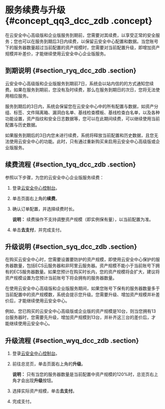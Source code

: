 # 服务续费与升级 {#concept_qq3_dcc_zdb .concept}

在云安全中心高级版和企业版服务到期前，您需要对其续费，以享受正常的安全服务；您也可以在服务到期后3日内续费，以保留云安全中心配置和数据。当您账号下的服务器数量超过当前配置的资产规模时，您需要对当前配置升级，即增加资产规模并补差价，才能继续使用云安全中心企业版服务。

## 到期说明 {#section_ryq_dcc_zdb .section}

云安全中心高级版和企业版服务到期前7日，系统会以站内信的的方式通知您续费。如果在服务到期前，您没有及时续费，那么在服务到期日的次日，您将无法使用相应服务。

服务到期后的3日内，系统会保留您在云安全中心中的所有配置与数据，如资产分组、标签、文件隔离箱、漏洞白名单、基线检查模板、基线检查白名单，以及各种功能设置，资产指纹和安全日志数据等，您可以在此期间续费，可以继续使用当前配置与历史数据。

如果服务到期后的3日内您未进行续费，系统将释放当前配置和历史数据，且您无法使用云安全中心的功能。此时，只有通过重新购买来启用云安全中心高级版或企业版服务。

## 续费流程 {#section_tyq_dcc_zdb .section}

参照以下步骤，为您的云安全中心企业版服务续费：

1.  登录[云安全中心控制台](https://yundun.console.aliyun.com/?p=sas)。
2.  单击页面右上角的**续费**。
3.  确认订单配置，并选择续费时长。

    **说明：** 续费操作不支持调整资产规模（即实例保有量），以当前配置为准。

4.  单击**去支付**，并完成支付。

## 升级说明 {#section_syq_dcc_zdb .section}

在购买云安全中心时，您需要设置要防护的资产规模，即使用云安全中心保护的服务器数量，包括ECS云服务器和非阿里云服务器。资产规模不能小于当前账号下拥有的ECS服务器数量。如果您预计在购买时长内，您的资产规模将会扩大，建议将资产规模设置为您预计当前账号下将会拥有的服务器数量。

在使用云安全中心高级版和企业版服务期间，如果您账号下保有的服务器数量多于当前配置中的资产规模数，系统会提示您升级。您需要升级、增加资产规模并补差价后，才能继续使用云安全中心。

例如，您已购买的云安全中心高级版或企业版的资产规模是10台，则当您拥有13台服务器时，您需要先升级，增加资产规模到13台，并补齐这三台的差价后，才能继续使用云安全中心。

## 升级流程 {#section_wyq_dcc_zdb .section}

1.  登录[云安全中心控制台](https://yundun.console.aliyun.com/?p=sas)。
2.  前往总览页，单击页面右上角的**升级**。

    **说明：** 只有当您的服务器数量是当前配置中资产规模的120%时，总览页右上角才会出现**升级**按钮。

3.  选择实际资产规模，单击**去支付**。
4.  完成支付。

